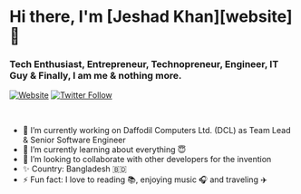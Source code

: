 # Hi there, I'm [Jeshad Khan][website] 👋
### Tech Enthusiast, Entrepreneur, Technopreneur, Engineer, IT Guy & Finally, I am me & nothing more.

[![Website](https://img.shields.io/website?label=JeshadKhan.com&style=for-the-badge&url=https%3A%2F%2Fjeshadkhan.com)](https://jeshadkhan.com)
[![Twitter Follow](https://img.shields.io/twitter/follow/jeshadkhan?color=1DA1F2&logo=twitter&style=for-the-badge)](https://twitter.com/intent/follow?original_referer=https%3A%2F%2Fgithub.com%2FJeshadKhan&screen_name=JeshadKhan)

<br/>

- 🔭 I’m currently working on Daffodil Computers Ltd. (DCL) as Team Lead & Senior Software Engineer
- 🌱 I’m currently learning about everything 😇
- 👯 I’m looking to collaborate with other developers for the invention
- ✨ Country: Bangladesh 🇧🇩
- ⚡ Fun fact: I love to reading 📚, enjoying music 🎧 and traveling ✈️


<!--
**JeshadKhan/jeshadkhan** is a ✨ _special_ ✨ repository because its `README.md` (this file) appears on your GitHub profile.

Here are some ideas to get you started:

- 🔭 I’m currently working on Daffodil Computers Ltd. (DCL) as Team Lead & Senior Software Engineer
- 🌱 I’m currently learning ...
- 👯 I’m looking to collaborate on ...
- 🤔 I’m looking for help with ...
- 💬 Ask me about ...
- 📫 How to reach me: ...
- 😄 Pronouns: ...
- ⚡ Fun fact: ...
-->
